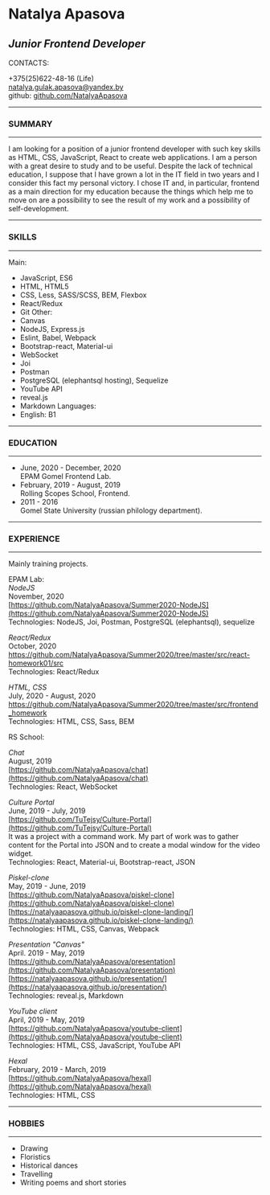# **Natalya Apasova**
## *Junior Frontend Developer*

CONTACTS:

+375(25)622-48-16 (Life)  
<natalya.gulak.apasova@yandex.by>  
github: [github.com/NatalyaApasova](github.com/NatalyaApasova)  

---------------

### SUMMARY  

---------------

I am looking for a position of a junior frontend developer with such key skills as HTML, CSS, JavaScript, React to create web applications. I am a person with a great desire to study and to be useful. Despite the lack of technical education, I suppose that I have grown a lot in the IT field in two years and I consider this fact my personal victory. I chose IT and, in particular, frontend as a main direction for my education because the things which help me to move on are a possibility to see the result of my work and a possibility of self-development.

---------------

### SKILLS  

---------------

Main:  
* JavaScript, ES6
* HTML, HTML5
* CSS, Less, SASS/SCSS, BEM, Flexbox
* React/Redux
* Git
Other:  
* Canvas
* NodeJS, Express.js
* Eslint, Babel, Webpack
* Bootstrap-react, Material-ui
* WebSocket
* Joi
* Postman
* PostgreSQL (elephantsql hosting), Sequelize
* YouTube API
* reveal.js
* Markdown
Languages:  
* English: B1  

----------------

### EDUCATION  

---------------- 

* June, 2020 - December, 2020  
EPAM Gomel Frontend Lab.  
* February, 2019 - August, 2019  
Rolling Scopes School, Frontend.  
* 2011 - 2016  
Gomel State University (russian philology department).  

---------------

### EXPERIENCE  

---------------

Mainly training projects.  

EPAM Lab:  
*NodeJS*  
November, 2020  
[https://github.com/NatalyaApasova/Summer2020-NodeJS](https://github.com/NatalyaApasova/Summer2020-NodeJS)  
Technologies: NodeJS, Joi, Postman, PostgreSQL (elephantsql), sequelize  

*React/Redux*  
October, 2020  
[https://github.com/NatalyaApasova/Summer2020/tree/master/src/react-homework01/src
](https://github.com/NatalyaApasova/Summer2020/tree/master/src/react-homework01/src)  
Technologies: React/Redux  

*HTML, CSS*  
July, 2020 - August, 2020  
[https://github.com/NatalyaApasova/Summer2020/tree/master/src/frontend_homework
](https://github.com/NatalyaApasova/Summer2020/tree/master/src/frontend_homework)  
Technologies: HTML, CSS, Sass, BEM  

RS School:  

*Chat*  
August, 2019  
[https://github.com/NatalyaApasova/chat](https://github.com/NatalyaApasova/chat)  
Technologies: React, WebSocket  

*Culture Portal*  
June, 2019 - July, 2019  
[https://github.com/TuTejsy/Culture-Portal](https://github.com/TuTejsy/Culture-Portal)  
It was a project with a command work. My part of work was to gather content for the Portal into JSON and to create a modal window for the video widget.  
Technologies: React, Material-ui, Bootstrap-react, JSON  

*Piskel-clone*  
May, 2019 - June, 2019  
[https://github.com/NatalyaApasova/piskel-clone](https://github.com/NatalyaApasova/piskel-clone)  
[https://natalyaapasova.github.io/piskel-clone-landing/](https://natalyaapasova.github.io/piskel-clone-landing/)  
Technologies: HTML, CSS, Canvas, Webpack  

*Presentation "Canvas"*  
April. 2019 - May, 2019  
[https://github.com/NatalyaApasova/presentation](https://github.com/NatalyaApasova/presentation)  
[https://natalyaapasova.github.io/presentation/](https://natalyaapasova.github.io/presentation/)  
Technologies: reveal.js, Markdown

*YouTube client*  
April, 2019 - May, 2019  
[https://github.com/NatalyaApasova/youtube-client](https://github.com/NatalyaApasova/youtube-client)  
Technologies: HTML, CSS, JavaScript, YouTube API  

*Hexal*  
February, 2019 - March, 2019  
[https://github.com/NatalyaApasova/hexal](https://github.com/NatalyaApasova/hexal)  
Technologies: HTML, CSS  

----------------

### HOBBIES

---------------- 

* Drawing
* Floristics
* Historical dances
* Travelling
* Writing poems and short stories
